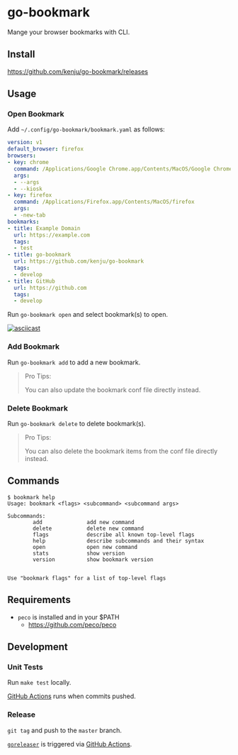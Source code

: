 # go-bookmark

Mange your browser bookmarks with CLI.

## Install

https://github.com/kenju/go-bookmark/releases

## Usage

### Open Bookmark

Add `~/.config/go-bookmark/bookmark.yaml` as follows:

```yaml
version: v1
default_browser: firefox
browsers:
- key: chrome
  command: /Applications/Google Chrome.app/Contents/MacOS/Google Chrome
  args:
  - --args
  - --kiosk
- key: firefox
  command: /Applications/Firefox.app/Contents/MacOS/firefox
  args:
  - -new-tab
bookmarks:
- title: Example Domain
  url: https://example.com
  tags:
  - test
- title: go-bookmark
  url: https://github.com/kenju/go-bookmark
  tags:
  - develop
- title: GitHub
  url: https://github.com
  tags:
  - develop
```

Run `go-bookmark open` and select bookmark(s) to open.

[![asciicast](https://asciinema.org/a/dS6owVBhyjOjRJXvHzaqF42Pr.svg)](https://asciinema.org/a/dS6owVBhyjOjRJXvHzaqF42Pr)

### Add Bookmark

Run `go-bookmark add` to add a new bookmark.

> Pro Tips:
>
> You can also update the bookmark conf file directly instead.

### Delete Bookmark

Run `go-bookmark delete` to delete bookmark(s).

> Pro Tips:
>
> You can also delete the bookmark items from the conf file directly instead.

## Commands

```
$ bookmark help
Usage: bookmark <flags> <subcommand> <subcommand args>

Subcommands:
        add              add new command
        delete           delete new command
        flags            describe all known top-level flags
        help             describe subcommands and their syntax
        open             open new command
        stats            show version
        version          show bookmark version


Use "bookmark flags" for a list of top-level flags
```

## Requirements

- `peco` is installed and in your $PATH
    - https://github.com/peco/peco

## Development

### Unit Tests

Run `make test` locally.

[GitHub Actions](https://github.com/kenju/go-bookmark/actions/workflows/ci-test.yml) runs when commits pushed.

### Release

`git tag` and push to the `master` branch.

[`goreleaser`](https://goreleaser.com/) is triggered via [GitHub Actions](https://github.com/kenju/go-bookmark/actions/workflows/release.yml).
